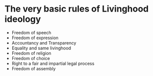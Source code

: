 # The very basic rules of Livinghood ideology
- Freedom of speech
- Freedom of expression
- Accountancy and Transparency
- Equality and same livinghood
- Freedom of religion
- Freedom of choice
- Right to a fair and impartial legal process
- Freedom of assembly
